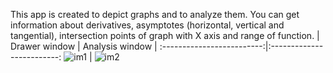 
This app is created to depict graphs and to analyze them. You can get information about derivatives, asymptotes (horizontal, vertical and tangential), intersection points of graph with X axis and range of function.
| Drawer window | Analysis window |
:-------------------------:|:-------------------------:
![im1](https://user-images.githubusercontent.com/55272228/119273743-faeaed00-bc14-11eb-9091-df8b83f91312.jpg) | ![im2](https://user-images.githubusercontent.com/55272228/119273747-fd4d4700-bc14-11eb-83e9-ac280e12b848.jpg)


